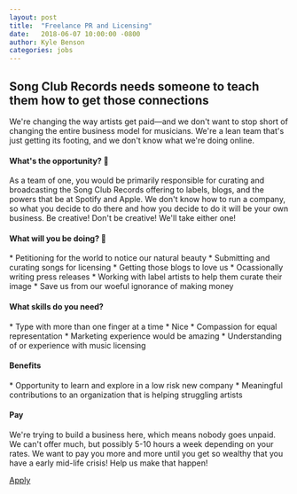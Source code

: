 ```yaml
---
layout: post
title:  "Freelance PR and Licensing"
date:   2018-06-07 10:00:00 -0800
author:	Kyle Benson
categories: jobs
---
```

<h2 class="h2">Song Club Records needs someone to teach them how to get those connections</h2>
<p class="subhead">We're changing the way artists get paid—and we don't want to stop short of changing the entire business model for musicians. We're a lean team that's just getting its footing, and we don't know what we're doing online.</p>

<h4 class="h4 orange">What's the opportunity? 🌅</h4>
As a team of one, you would be primarily responsible for curating and broadcasting the Song Club Records offering to labels, blogs, and the powers that be at Spotify and Apple. We don't know how to run a company, so what you decide to do there and how you decide to do it will be your own business. Be creative! Don't be creative! We'll take either one!

<h4 class="h4 orange">What will you be doing? 🔨</h4>
* Petitioning for the world to notice our natural beauty
* Submitting and curating songs for licensing
* Getting those blogs to love us
* Ocassionally writing press releases
* Working with label artists to help them curate their image
* Save us from our woeful ignorance of making money

<h4 class="h4 orange">What skills do you need?</h4>
* Type with more than one finger at a time
* Nice
* Compassion for equal representation
* Marketing experience would be amazing
* Understanding of or experience with music licensing

<h4 class="h4 orange">Benefits</h4>
* Opportunity to learn and explore in a low risk new company
* Meaningful contributions to an organization that is helping struggling artists

<h4 class="h4 orange">Pay</h4>
We're trying to build a business here, which means nobody goes unpaid. We can't offer much, but possibly 5-10 hours a week depending on your rates. We want to pay you more and more until you get so wealthy that you have a early mid-life crisis! Help us make that happen!


<a class="button" href="mailto:contact@songclubrecords.com?subject=PR or Licensing Freelance">Apply</a>
